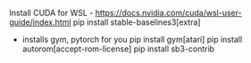 Install CUDA for WSL - https://docs.nvidia.com/cuda/wsl-user-guide/index.html
pip install stable-baselines3[extra]
- installs gym, pytorch for you
pip install gym[atari]
pip install autorom[accept-rom-license]
pip install sb3-contrib